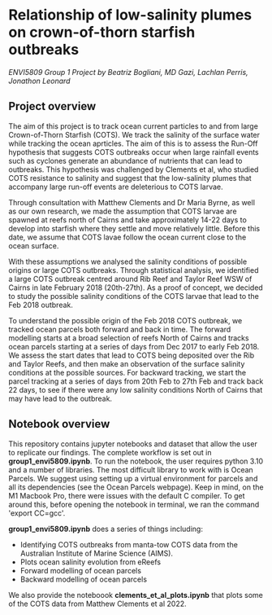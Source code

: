 # Relationship of low-salinity plumes on crown-of-thorn starfish outbreaks
*ENVI5809 Group 1 Project*
*by Beatriz Bogliani, MD Gazi, Lachlan Perris, Jonathon Leonard*

## Project overview
The aim of this project is to track ocean current particles to and from large Crown-of-Thorn Starfish (COTS). We track the salinity of the surface water while tracking the ocean aprticles. The aim of this is to assess the Run-Off hypothesis that suggests COTS outbreaks occur when large rainfall events such as cyclones generate an abundance of nutrients that can lead to outbreaks. This hypothesis was challenged by Clements et al, who studied COTS resistance to salinity and suggest that the low-salinity plumes that accompany large run-off events are deleterious to COTS larvae. 

Through consultation with Matthew Clements and Dr Maria Byrne, as well as our own research, we made the assumption that COTS larvae are spawned at reefs north of Cairns and take approximately 14-22 days to develop into starfish where they settle and move relatively little. Before this date, we assume that COTS lavae follow the ocean current close to the ocean surface. 

With these assumptions we analysed the salinity conditions of possible origins or large COTS outbreaks. Through statistical analysis, we identified a large COTS outbreak centred around Rib Reef and Taylor Reef WSW of Cairns in late February 2018 (20th-27th). As a proof of concept, we decided to study the possible salinity conditions of the COTS larvae that lead to the Feb 2018 outbreak. 

To understand the possible origin of the Feb 2018 COTS outbreak, we tracked ocean parcels both forward and back in time. The forward modelling starts at a broad selection of reefs North of Cairns and tracks ocean parcels starting at a series of days from Dec 2017 to early Feb 2018. We assess the start dates that lead to COTS being deposited over the Rib and Taylor Reefs, and then make an observation of the surface salinity conditions at the possible sources. For backward tracking, we start the parcel tracking at a series of days from 20th Feb to 27th Feb and track back 22 days, to see if there were any low salinity conditions North of Cairns that may have lead to the outbreak. 

## Notebook overview
This repository contains jupyter notebooks and dataset that allow the user to replicate our findings. The complete workflow is set out in **group1_envi5809.ipynb**. To run the notebook, the user requires python 3.10 and a number of libraries. The most difficult library to work with is Ocean Parcels. We suggest using setting up a virtual environment for parcels and all its dependencies (see the Ocean Parcels webpage). Keep in mind, on the M1 Macbook Pro, there were issues with the default C compiler. To get around this, before opening the notebook in terminal, we ran the command 'export CC=gcc'.

**group1_envi5809.ipynb** does a series of things including:
- Identifying COTS outbreaks from manta-tow COTS data from the Australian Institute of Marine Science (AIMS).
- Plots ocean salinity evolution from eReefs 
- Forward modelling of ocean parcels
- Backward modelling of ocean parcels

We also provide the noteboook **clements_et_al_plots.ipynb** that plots some of the COTS data from Matthew Clements et al 2022.